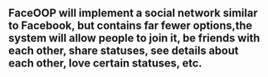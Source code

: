 ## FaceOOP will implement a social network similar to Facebook, but contains far fewer options,the system will allow people to join it, be friends with each other, share statuses, see details about each other, love certain statuses, etc.
